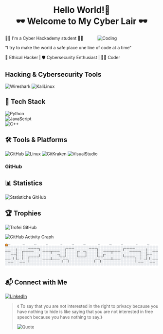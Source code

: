 <h1 align ="center" > Hello World!👋
<br>🕶️ Welcome to My Cyber Lair 🕶️</h1> 
<img align="right"  alt="Coding" width="200" src="https://media1.tenor.com/m/AlUkiGkR2j8AAAAC/new-game-ahagon-umiko-programming.gif">

<p align ="left" >
👩‍💻 I'm a Cyber Hackademy student 👩‍💻

"I try to make the world a safe place one line of code at a time"

🚀 Ethical Hacker | 🛡️ Cybersecurity Enthusiast | 👨‍💻 Coder</p> 


##  Hacking & Cybersecurity Tools
![Wireshark](https://img.icons8.com/?size=60&id=v5aFhu6h1M57&format=png&color=000000)
![KaliLinux](https://img.icons8.com/?size=60&id=muqMY2QA2VIG&format=png&color=000000)


## 🚀 Tech Stack
![Python](https://img.icons8.com/?size=60&id=13441&format=png&color=000000)  
![JavaScript](https://img.icons8.com/?size=60&id=108784&format=png&color=000000)  
![C++](https://img.icons8.com/?size=60&id=40669&format=png&color=000000) 

## 🛠️ Tools & Platforms  
![GitHub](https://img.icons8.com/?size=60&id=106564&format=png&color=000000)
![Linux](https://img.icons8.com/?size=60&id=17842&format=png&color=000000)
![GitKraken](https://img.icons8.com/?size=60&id=_kEYrgSh426O&format=png&color=000000)
![VisualStudio](https://img.icons8.com/?size=60&id=9OGIyU8hrxW5&format=png&color=000000)

### GitHub
## 📊 Statistics
![Statistiche GitHub](https://github-readme-stats.vercel.app/api?username=ldcostanzo&show_icons=true&theme=radical)
## 🏆 Trophies
![Trofei GitHub](https://github-profile-trophy.vercel.app/?username=ldcostanzo&theme=onestar)

![GitHub Activity Graph](https://github-readme-activity-graph.vercel.app/graph?username=ldcostanzo&theme=github)

<picture>
  <source media="(prefers-color-scheme: dark)" srcset="https://raw.githubusercontent.com/ldcostanzo/ldcostanzo/output/pacman-contribution-graph-dark.svg">
  <source media="(prefers-color-scheme: light)" srcset="https://raw.githubusercontent.com/ldcostanzo/ldcostanzo/output/pacman-contribution-graph.svg">
  <img alt="Pac‑Man contribution graph" src="https://raw.githubusercontent.com/ldcostanzo/ldcostanzo/output/pacman-contribution-graph.svg">
</picture>

## 📬 Connect with Me
[![LinkedIn](https://img.shields.io/badge/LinkedIn-0077B5?style=for-the-badge&logo=linkedin&logoColor=white)](https://linkedin.com/in/laura-di-costanzo-955a5022b/)


> 《 To say that you are not interested in the right to privacy because you have nothing to hide is like saying that you are not interested in free speech because you have nothing to say.》
>
> ![Quote](https://img.shields.io/badge/Edward_Snowden-black?style=for-the-badge)




